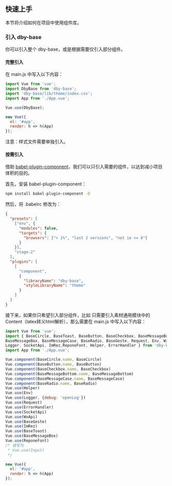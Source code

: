## 快速上手

本节将介绍如何在项目中使用组件库。

### 引入 dby-base

你可以引入整个 dby-base，或是根据需要仅引入部分组件。

#### 完整引入

在 main.js 中写入以下内容：

```javascript
import Vue from 'vue';
import DbyBase from 'dby-base';
import 'dby-base/lib/theme/index.css';
import App from './App.vue';

Vue.use(DbyBase);

new Vue({
  el: '#app',
  render: h => h(App)
});
```

注意：样式文件需要单独引入。


#### 按需引入

借助 [babel-plugin-component](https://github.com/QingWei-Li/babel-plugin-component)，我们可以只引入需要的组件，以达到减小项目体积的目的。

首先，安装 babel-plugin-component：

```bash
npm install babel-plugin-component -D
```

然后，将 .babelrc 修改为：

```json
{
  "presets": [
    ["env", {
      "modules": false,
      "targets": {
        "browsers": ["> 1%", "last 2 versions", "not ie <= 8"]
      }
    }],
    "stage-2"
  ],
  "plugins": [
    [
      "component",
      {
        "libraryName": "dby-base",
        "styleLibraryName": "theme"
      }
    ]
  ]
}

```

接下来，如果你只希望引入部分组件，比如 只需要引入素材通用模块中的Content（latex转义html解析），那么需要在 main.js 中写入以下内容：

```javascript
import Vue from 'vue';
import { BaseCircle, BaseToast, BaseButton, BaseCheckbox, BaseMessageBottom,
BaseMessageBox, BaseMessageCase, BaseRadio, BaseGeste, Request, Env, WxApi,
Logger, SocketApi, ImRez,ReponeFont, Helper, ErrorHandler } from 'dby-base';
import App from './App.vue';

Vue.component(BaseCircle.name, BaseCircle)
Vue.component(BaseButton.name, BaseButton)
Vue.component(BaseCheckbox.name, BaseCheckbox)
Vue.component(BaseMessageBottom.name, BaseMessageBottom)
Vue.component(BaseMessageCase.name, BaseMessageCase)
Vue.component(BaseRadio.name, BaseRadio)
Vue.use(Helper)
Vue.use(Env)
Vue.use(Logger, {debug: 'openLog'})
Vue.use(Request)
Vue.use(ErrorHandler)
Vue.use(SocketApi)
Vue.use(WxApi)
Vue.use(BaseGeste)
Vue.use(ImRez)
Vue.use(BaseToast)
Vue.use(BaseMessageBox)
Vue.use(ReponeFont)
/* 或写为
 * Vue.use(Input)
 */

new Vue({
  el: '#app',
  render: h => h(App)
});
```
